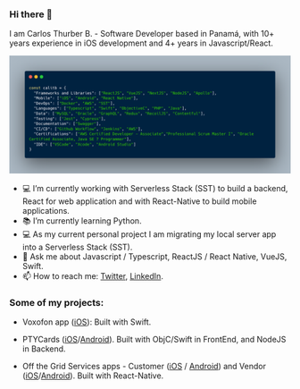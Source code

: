 ### Hi there 👋

I am Carlos Thurber B. - Software Developer based in Panamá, with 10+ years experience in iOS development and 4+ years in Javascript/React.

![About me](https://github.com/calitb/calitb/blob/master/aboutMe.png)

- 💻 I’m currently working with Serverless Stack (SST) to build a backend, React for web application and with React-Native to build mobile applications.
- 📚 I’m currently learning Python.
- 💻 As my current personal project I am migrating my local server app into a Serverless Stack (SST).
- 💬 Ask me about Javascript / Typescript, ReactJS / React Native, VueJS, Swift.
- 📫 How to reach me: [Twitter](https://twitter.com/calitb), [LinkedIn](https://www.linkedin.com/in/calitb/).

### Some of my projects:

- Voxofon app ([iOS](https://apps.apple.com/us/app/voxofon-international-calling/id436145499)): Built with Swift.

- PTYCards ([iOS](https://apps.apple.com/us/app/ptycards/id879916591)/[Android](https://play.google.com/store/apps/details?id=com.mindslab.ptycards.app&hl=en)). Built with ObjC/Swift in FrontEnd, and NodeJS in Backend.

- Off the Grid Services apps - Customer ([iOS](https://apps.apple.com/us/app/off-the-grid-experience/id1499165033) / [Android](https://play.google.com/store/apps/details?id=com.offthegrid.guestapp&hl=en_US)) and Vendor ([iOS](https://apps.apple.com/us/app/off-the-grid-creator/id1489984825)/[Android](https://play.google.com/store/apps/details?id=com.offthegrid.creatorapp&hl=en_US)). Built with React-Native.
